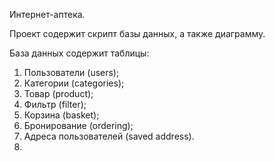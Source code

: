 Интернет-аптека.

Проект содержит скрипт базы данных, а также диаграмму.

База данных содержит таблицы: 
1. Пользователи (users);
2. Категории (categories);
3. Товар (product);
4. Фильтр (filter);
5. Корзина (basket);
6. Бронирование (ordering);
7. Адреса пользователей (saved address).
8.
